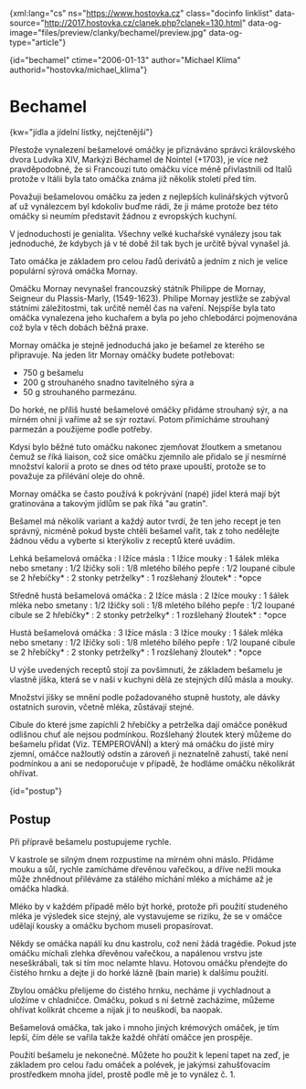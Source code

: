 
{xml:lang="cs" ns="https://www.hostovka.cz" class="docinfo linklist" data-source="http://2017.hostovka.cz/clanek.php?clanek=130.html" data-og-image="files/preview/clanky/bechamel/preview.jpg" data-og-type="article"}

{id="bechamel" ctime="2006-01-13" author="Michael Klíma" authorid="hostovka/michael_klima"}

# Bechamel

{kw="jídla a jídelní lístky, nejčtenější"}

Přestože vynalezení bešamelové omáčky je přiznáváno správci královského dvora Ludvíka XIV, Markýzi Béchamel de Nointel (+1703), je více než pravděpodobné, že si Francouzi tuto omáčku více méně přivlastnili od Italů protože v Itálii byla tato omáčka známa již několik století před tím.

Považuji bešamelovou omáčku za jeden z nejlepších kulinářských výtvorů ať už vynálezcem byl kdokoliv buďme rádi, že ji máme protože bez této omáčky si neumím představit žádnou z evropských kuchyní.

V jednoduchosti je genialita. Všechny velké kuchařské vynálezy jsou tak jednoduché, že kdybych já v té době žil tak bych je určitě býval vynašel já.

Tato omáčka je základem pro celou řadů derivátů a jedním z nich je velice populární sýrová omáčka Mornay.

Omáčku Mornay nevynašel francouzský státník Philippe de Mornay, Seigneur du Plassis-Marly, (1549-1623). Philipe Mornay jestliže se zabýval státními záležitostmi, tak určitě neměl čas na vaření. Nejspíše byla tato omáčka vynalezena jeho kuchařem a byla po jeho chlebodárci pojmenována což byla v těch dobách běžná praxe.

Mornay omáčka je stejně jednoduchá jako je bešamel ze kterého se připravuje. Na jeden litr Mornay omáčky budete potřebovat:

  * 750 g bešamelu
  * 200 g strouhaného snadno tavitelného sýra a
  * 50 g strouhaného parmezánu.

Do horké, ne příliš husté bešamelové omáčky přidáme strouhaný sýr, a na mírném ohni ji vaříme až se sýr roztaví. Potom přimícháme strouhaný parmezán a použijeme podle potřeby.

Kdysi bylo běžné tuto omáčku nakonec zjemňovat žloutkem a smetanou čemuž se říká liaison, což sice omáčku zjemnilo ale přidalo se jí nesmírné množství kalorií a proto se dnes od této praxe upouští, protože se to považuje za přilévání oleje do ohně.

Mornay omáčka se často používá k pokrývání (napé) jídel která mají být gratinována a takovým jídlům se pak říká "au gratin".

Bešamel má několik variant a každý autor tvrdí, že ten jeho recept je ten správný, nicméně pokud byste chtěli bešamel vařit, tak z toho nedělejte žádnou vědu a vyberte si kterýkoliv z receptů které uvádím.

Lehká bešamelová omáčka
:   l lžíce másla
:   1 lžíce mouky
:   1 šálek mléka nebo smetany
:   1/2 lžičky soli
:   1/8 mletého bílého pepře
:   1/2 loupané cibule se 2 hřebíčky*
:   2 stonky petrželky*
:   1 rozšlehaný žloutek*
:   *opce

Středně hustá bešamelová omáčka
:   2 lžíce másla
:   2 lžíce mouky
:   1 šálek mléka nebo smetany
:   1/2 lžičky soli
:   1/8 mletého bílého pepře
:   1/2 loupané cibule se 2 hřebíčky*
:   2 stonky petrželky*
:   1 rozšlehaný žloutek*
:   *opce

Hustá bešamelová omáčka
:   3 lžíce másla
:   3 lžíce mouky
:   1 šálek mléka nebo smetany
:   1/2 lžičky soli
:   1/8 mletého bílého pepře
:   1/2 loupané cibule se 2 hřebíčky*
:   2 stonky petrželky*
:   1 rozšlehaný žloutek*
:   *opce

U výše uvedených receptů stojí za povšimnutí, že základem bešamelu je vlastně jíška, která se v naši v kuchyni dělá ze stejných dílů másla a mouky.

Množství jíšky se mnění podle požadovaného stupně hustoty, ale dávky ostatních surovin, včetně mléka, zůstávají stejné.

Cibule do které jsme zapíchli 2 hřebíčky a petrželka dají omáčce poněkud odlišnou chuť ale nejsou podmínkou. Rozšlehaný žloutek který můžeme do bešamelu přidat (Viz. TEMPEROVÁNÍ) a který má omáčku do jisté míry zjemní, omáčce nažloutlý odstín a zároveň ji neznatelně zahustí, také není podmínkou a ani se nedoporučuje v případě, že hodláme omáčku několikrát ohřívat.

{id="postup"}

## Postup

Při přípravě bešamelu postupujeme rychle.

V kastrole se silným dnem rozpustíme na mírném ohni máslo. Přidáme mouku a sůl, rychle zamícháme dřevěnou vařečkou, a dříve nežli mouka může zhnědnout přiléváme za stálého míchání mléko a mícháme až je omáčka hladká.

Mléko by v každém případě mělo být horké, protože při použití studeného mléka je výsledek sice stejný, ale vystavujeme se riziku, že se v omáčce udělají kousky a omáčku bychom museli propasírovat.

Někdy se omáčka napálí ku dnu kastrolu, což není žádá tragédie. Pokud jste omáčku míchali zlehka dřevěnou vařečkou, a napálenou vrstvu jste neseškrábali, tak si tím moc nelamte hlavu. Hotovou omáčku přendejte do čistého hrnku a dejte ji do horké lázně (bain marie) k dalšímu použití.

Zbylou omáčku přelijeme do čistého hrnku, necháme ji vychladnout a uložíme v chladničce. Omáčku, pokud s ní šetrně zacházíme, můžeme ohřívat kolikrát chceme a nijak ji to neuškodí, ba naopak.

Bešamelová omáčka, tak jako i mnoho jiných krémových omáček, je tím lepší, čím déle se vařila takže každé ohřátí omáčce jen prospěje.

Použití bešamelu je nekonečné. Můžete ho použít k lepení tapet na zeď, je základem pro celou řadu omáček a polévek, je jakýmsi zahušťovacím prostředkem mnoha jídel, prostě podle mě je to vynález č. 1.

